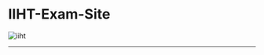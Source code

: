 # IIHT-Exam-Site
![iiht](https://user-images.githubusercontent.com/45584726/80854797-a4e98700-8c58-11ea-85ce-12bb483d9633.jpg)



---
